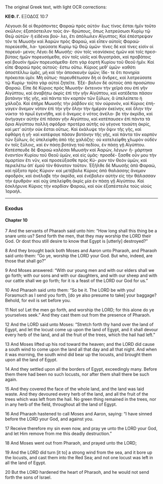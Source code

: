 The original Greek text, with light OCR corrections:

**ΚΕΦ. Ιʹ.**
ΕΞΟΔΟΣ 10:7

Λέγουσι δὲ οἱ θεράποντες Φαραὼ πρὸς
αὐτόν· ἕως τίνος ἔσται ἡμῖν τοῦτο σκῶλον; ἐξαπόστειλον τοὺς ἀν-
θρώπους, ὅπως λατρεύσωσι Κυρίῳ τῷ Θεῷ αὐτῶν· ἢ εἰδέναι βού-
λει, ἔτι ἀπόλωλεν Αἴγυπτος; Καὶ ἐπέστρεψαν τόν τε Μωυσῆν
καὶ Ἀαρὼν πρὸς Φαραώ, καὶ εἶπεν αὐτοῖς Φαραώ· πορεύεσθε, λα-
τρεύσατε Κυρίῳ τῷ Θεῷ ὑμῶν· τίνες δὲ καὶ τίνες εἰσὶν οἱ πορευό-
μενοι; Λέγει δὲ Μωυσῆς· σὺν τοῖς νεανίσκοις ἡμῶν καὶ τοῖς πρεσ-
βύταις ἡμῶν πορευσόμεθα, σὺν τοῖς υἱοῖς καὶ θυγατράσι, καὶ προβάτοις
καὶ βουσὶν ἡμῶν πορευσόμεθα· ἔστι γὰρ ἑορτὴ Κυρίου τοῦ Θεοῦ
ἡμῖν. Καὶ εἶπε Φαραὼ πρὸς αὐτούς· ἔστω οὕτω. Κύριος μεθ’
ὑμῶν· καθότι ἀποστέλλω ὑμᾶς, μὴ καὶ τὴν ἀποσκευὴν ὑμῶν; ἴδε-
τε ὅτι πονηρία πρόκειται ὑμῖν. Μὴ οὕτως· πορευθέτωσαν δὴ οἱ
ἄνδρες, καὶ λατρεύσατε τῷ Κυρίῳ· τοῦτο γὰρ αὐτοὶ ζητεῖτε. Ἐξέ-
βαλον δὲ αὐτοὺς ἀπὸ προσώπου Φαραώ. Εἶπε δὲ Κύριος πρὸς
Μωυσῆν· ἔκτεινον τὴν χεῖρά σου ἐπὶ γῆν Αἰγύπτου, καὶ ἀναβήτω
ἀκρὶς ἐπὶ τὴν γῆν Αἰγύπτου, καὶ κατέδεται πᾶσαν βοτάνην τῆς
γῆς, καὶ πάντα τὸν καρπὸν τῶν ξύλων, ἃ ὑπελείπετο ἡ χάλαζα.
Καὶ ἐπῆρε Μωυσῆς τὴν ῥάβδον εἰς τὸν οὐρανόν, καὶ Κύριος ἐπή-
γαγεν ἄνεμον νότον ἐπὶ τὴν γῆν ὅλην τὴν ἡμέραν ἐκείνην, καὶ
ὅλην τὴν νύκτα· τὸ πρωῒ ἐγενήθη, καὶ ὁ ἄνεμος ὁ νότος ἀνέλα-
βε τὴν ἀκρίδα, καὶ ἀνήγαγεν αὐτὴν ἐπὶ πᾶσαν γῆν Αἰγύπτου, καὶ
κατέπαυσεν ἐπὶ πάντα τὰ ὅρια Αἰγύπτου πολλὴ σφόδρα· προτέρα
αὐτῆς οὐ γέγονε τοιαύτη ἀκρίς, καὶ μετ’ αὐτὴν οὐκ ἔσται οὕτως.
Καὶ ἐκάλυψε τὴν ὄψιν τῆς γῆς, καὶ ἐφθάρη ἡ γῆ· καὶ κατέφαγε
πᾶσαν βοτάνην τῆς γῆς, καὶ πάντα τὸν καρπὸν τῶν ξύλων, ὅς
ὑπελείφθη ἀπὸ τῆς χαλάζης· οὐ κατελείφθη χλωρὸν οὐδὲν ἐν τοῖς
ξύλοις, καὶ ἐν πάσῃ βοτάνῃ τοῦ πεδίου, ἐν πάσῃ γῇ Αἰγύπτου.
Κατέσπευδε δὲ Φαραὼ καλέσαι Μωυσῆν καὶ Ἀαρών, λέγων· ἥ-
μάρτηκα ἐναντίον Κυρίου τοῦ Θεοῦ ὑμῶν, καὶ εἰς ὑμᾶς· προσδέ-
ξασθε οὖν μου τὴν ἁμαρτίαν ἔτι νῦν, καὶ προσεύξασθε πρὸς Κύ-
ριον τὸν Θεὸν ὑμῶν, καὶ περιελέτω ἀπ᾿ ἐμοῦ τὸν θάνατον τοῦτον.
Ἐξῆλθε δὲ Μωυσῆς ἀπὸ Φαραώ, καὶ ηὔξατο πρὸς Κύριον·
καὶ μετέβαλε Κύριος ἀπὸ θαλάσσης ἄνεμον σφοδρόν, καὶ ἀνέλαβε
τὴν ἀκρίδα, καὶ ἐνέβαλεν αὐτὴν εἰς τὴν θάλασσαν τὴν ἐρυθράν· καὶ
οὐχ ὑπελείφθη ἀκρὶς μία ἐν πάσῃ γῇ Αἰγύπτου. Καὶ ἐσκλήρυνε
Κύριος τὴν καρδίαν Φαραώ, καὶ οὐκ ἐξαπέστειλε τοὺς υἱοὺς Ἰσραὴλ.

***

### Exodus

#### Chapter 10

7 And the servants of Pharaoh said unto him:
“How long shall this thing be a snare unto us? Send forth the men,
that they may worship the LORD their God. Or dost thou still
desire to know that Egypt is [utterly] destroyed?”

8 And they brought back both Moses
and Aaron unto Pharaoh, and Pharaoh said unto them:
“Go ye, worship the LORD your God. But who, indeed,
are those that shall go?”

9 And Moses answered:
“With our young men and with our elders
shall we go forth; with our sons and with our daughters,
and with our sheep and with our cattle shall we go forth;
for it is a feast of the LORD our God for us.”

10 And Pharaoh said unto them: “So be it.
The LORD be with you! Forasmuch as I send you forth,
[do ye also presume to take] your baggage?
Behold, for evil is set before you.

11 Not so! Let the men go forth,
and worship the LORD; for this alone do ye yourselves seek.”
And they cast them out from the presence of Pharaoh.

12 And the LORD said unto Moses:
“Stretch forth thy hand over the land of Egypt,
and let the locust come up upon the land of Egypt,
and it shall devour every herb of the land,
and all the fruit of the trees, which the hail had left.”

13 And Moses lifted up his rod toward the heaven;
and the LORD did cause a south wind to come upon the land
all that day and all that night.
And when it was morning, the south wind
did bear up the locusts, and brought them upon
all the land of Egypt.

14 And they settled upon all the borders of Egypt,
exceedingly many. Before them there had been no such locusts,
nor after them shall there be such again.

15 And they covered the face of the whole land,
and the land was laid waste. And they devoured
every herb of the land, and all the fruit of the trees
which was left from the hail. No green thing remained
in the trees, nor in any herb of the field,
throughout all the land of Egypt.

16 And Pharaoh hastened to call Moses and Aaron, saying:
“I have sinned before the LORD your God, and against you.

17 Receive therefore my sin even now,
and pray ye unto the LORD your God,
and let Him remove from me this deadly destruction.”

18 And Moses went out from Pharaoh, and prayed unto the LORD;

19 And the LORD did turn [it to] a strong wind from the sea,
and it bore up the locusts, and cast them
into the Red Sea; and not one locust
was left in all the land of Egypt.

20 But the LORD hardened
the heart of Pharaoh, and he would not send forth the sons of Israel.